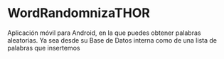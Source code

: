 # WordRandomnizaTHOR
Aplicación móvil para Android, en la que puedes obtener palabras aleatorias. Ya sea desde su Base de Datos interna como de una lista de palabras que insertemos 

